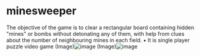 # minesweeper
The objective of the game is to clear a rectangular board containing hidden "mines" or bombs without detonating any of them, with help from clues about the number of neighbouring mines in each field.  • It is single player puzzle video game 
(Image)![image](https://user-images.githubusercontent.com/83871515/193422525-518e2595-03d4-42cf-a145-783a373955e2.png)
(Image)![image](https://user-images.githubusercontent.com/83871515/193422579-0bea9c67-aed7-4d77-ab2c-49a20b0944d3.png)
